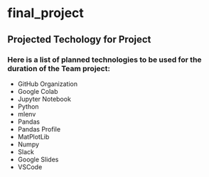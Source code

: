 # final_project

## Projected Techology for Project

### Here is a list of planned technologies to be used for the duration of the Team project:

- GitHub Organization
- Google Colab
- Jupyter Notebook
- Python
- mlenv
- Pandas
- Pandas Profile
- MatPlotLib
- Numpy
- Slack
- Google Slides
- VSCode
